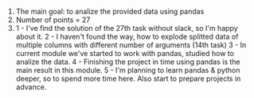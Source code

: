 1. The main goal: to analize the provided data using pandas
2. Number of points = 27
3.	1 - I've find the solution of the 27th task without slack, so I'm happy about it.
	2 - I haven't found the way, how to explode splitted data of multiple columns with different number of arguments (14th task)
	3 - In current module we've started to work with pandas, studied how to analize the data.
	4 - Finishing the project in time using pandas is the main result in this module.
	5 - I'm planning to learn pandas & python deeper, so to spend more time here. Also start to prepare projects in advance.